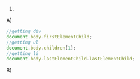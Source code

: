 1.
  A)
```javascript
//getting div
document.body.firstElementChild;
//getting ul
document.body.children[1];
//getting li
document.body.lastElementChild.lastElementChild;
```
B)
